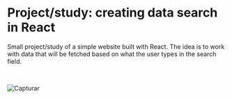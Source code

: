 # Project/study: creating data search in React

Small project/study of a simple website built with React. The idea is to work with data that will be fetched based on what the user types in the search field.

<br>

![Capturar](https://user-images.githubusercontent.com/111023661/211557229-fbcce741-5e35-4ba0-b10f-b6e03b586a3f.JPG)
